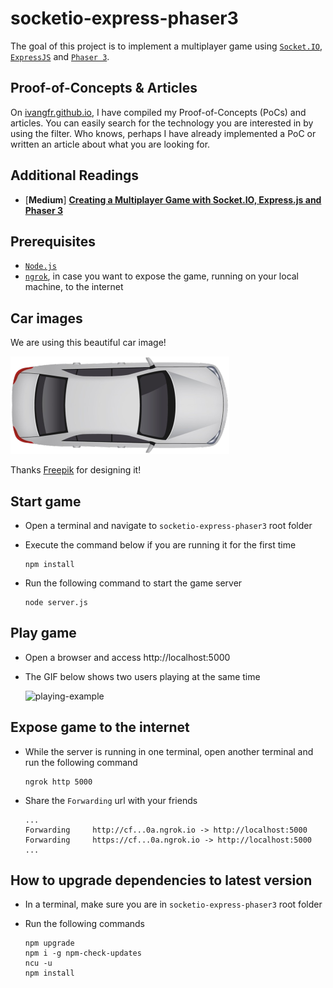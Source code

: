 # socketio-express-phaser3

The goal of this project is to implement a multiplayer game using [`Socket.IO`](https://socket.io/), [`ExpressJS`](https://expressjs.com/) and [`Phaser 3`](https://phaser.io/phaser3).

## Proof-of-Concepts & Articles

On [ivangfr.github.io](https://ivangfr.github.io), I have compiled my Proof-of-Concepts (PoCs) and articles. You can easily search for the technology you are interested in by using the filter. Who knows, perhaps I have already implemented a PoC or written an article about what you are looking for.

## Additional Readings

- \[**Medium**\] [**Creating a Multiplayer Game with Socket.IO, Express.js and Phaser 3**](https://medium.com/@ivangfr/creating-a-multiplayer-game-with-socket-io-express-js-and-phaser-3-51e022d49326)

## Prerequisites

- [`Node.js`](https://nodejs.org/en/)
- [`ngrok`](https://ngrok.com/), in case you want to expose the game, running on your local machine, to the internet

## Car images

We are using this beautiful car image!

![car](static/assets/car.png)

Thanks [Freepik](http://www.freepik.com) for designing it!

## Start game

- Open a terminal and navigate to `socketio-express-phaser3` root folder

- Execute the command below if you are running it for the first time
  ```
  npm install
  ```

- Run the following command to start the game server
  ```
  node server.js
  ```

## Play game

- Open a browser and access http://localhost:5000

- The GIF below shows two users playing at the same time

  ![playing-example](images/car-playing-example.gif)

## Expose game to the internet

- While the server is running in one terminal, open another terminal and run the following command
  ```
  ngrok http 5000
  ```

- Share the `Forwarding` url with your friends
  ```
  ...
  Forwarding     http://cf...0a.ngrok.io -> http://localhost:5000
  Forwarding     https://cf...0a.ngrok.io -> http://localhost:5000
  ...
  ```

## How to upgrade dependencies to latest version

- In a terminal, make sure you are in `socketio-express-phaser3` root folder

- Run the following commands
  ```
  npm upgrade
  npm i -g npm-check-updates
  ncu -u
  npm install
  ```
